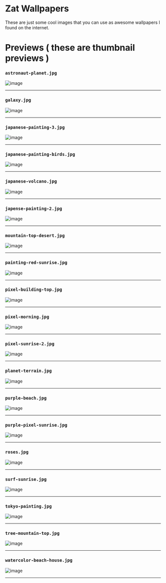 # Zat Wallpapers
These are just some cool images that you can use as awesome wallpapers I found on the internet.

# Previews ( these are thumbnail previews )
### `astronaut-planet.jpg` 
![image](https://user-images.githubusercontent.com/38140593/151673062-1b3278bf-6c60-469b-b27f-fa58f23da345.png)
<hr>

### `galaxy.jpg`
![image](https://user-images.githubusercontent.com/38140593/151673083-483436a0-2854-4437-8660-7bece3879644.png)
<hr>

### `japanese-painting-3.jpg`
![image](https://user-images.githubusercontent.com/38140593/151673118-3947c24e-305b-401e-a60f-910f50ffa60b.png)
<hr>

### `japanese-painting-birds.jpg`
![image](https://user-images.githubusercontent.com/38140593/151673127-a999e04c-8a87-44eb-a796-596e61d47a45.png)
<hr>

### `japanese-volcano.jpg`
![image](https://user-images.githubusercontent.com/38140593/151673142-af9bb1b3-69e0-4b97-a909-c4768c7408fd.png)
<hr>

### `japense-painting-2.jpg`
![image](https://user-images.githubusercontent.com/38140593/151673151-06b28c29-54f9-4c9c-8d50-cf028f8b9faf.png)
<hr>

### `mountain-top-desert.jpg`
![image](https://user-images.githubusercontent.com/38140593/151673175-067314f9-eada-41e5-b4fe-15003c518268.png)
<hr>

### `painting-red-sunrise.jpg`
![image](https://user-images.githubusercontent.com/38140593/151673186-141e0f18-c5ce-41af-a154-dbf4b1b3eff3.png)
<hr>

### `pixel-building-top.jpg`
![image](https://user-images.githubusercontent.com/38140593/151673198-dc70d68f-680d-4807-bfc6-1044a1808f29.png)
<hr>

### `pixel-morning.jpg`
![image](https://user-images.githubusercontent.com/38140593/151673206-2aa69fc7-9eb8-484d-ac0e-766dd5946ca0.png)
<hr>

### `pixel-sunrise-2.jpg`
![image](https://user-images.githubusercontent.com/38140593/151673215-2f55b6f6-689b-4544-9345-ea97d761b2d6.png)
<hr>

### `planet-terrain.jpg`
![image](https://user-images.githubusercontent.com/38140593/151673226-1b544a4f-aa31-4a76-9ea0-e31028b3b7d1.png)
<hr>

### `purple-beach.jpg`
![image](https://user-images.githubusercontent.com/38140593/151673235-41fd97eb-66e0-47af-adea-754d0565d4c9.png)
<hr>

### `purple-pixel-sunrise.jpg`
![image](https://user-images.githubusercontent.com/38140593/151673244-7b47e1e9-8452-42ec-977b-ffbd6d193c6b.png)
<hr>

### `roses.jpg`
![image](https://user-images.githubusercontent.com/38140593/151673256-d6439731-ec90-4cb8-ae6f-0aa2ed4989ba.png)
<hr>

### `surf-sunrise.jpg`
![image](https://user-images.githubusercontent.com/38140593/151673264-776bca7a-9254-4ea2-8d0c-c56daadd12dc.png)
<hr>

### `tokyo-painting.jpg`
![image](https://user-images.githubusercontent.com/38140593/151673282-b1e36fae-dd27-4c03-a4b4-b32eaa514e68.png)
<hr>

### `tree-mountain-top.jpg`
![image](https://user-images.githubusercontent.com/38140593/151673296-9a0deb1a-e1d3-45b4-ac1d-650e89deb784.png)
<hr>

### `watercolor-beach-house.jpg`
![image](https://user-images.githubusercontent.com/38140593/151673309-95941bc5-9f54-426b-97e4-76eabde3817a.png)
<hr>
